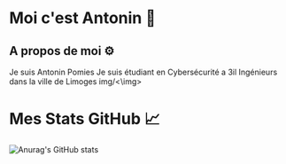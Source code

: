 # Moi c'est Antonin 👋

## A propos de moi ⚙️
Je suis Antonin Pomies
Je suis étudiant en Cybersécurité a 3il Ingénieurs dans la ville de Limoges
<img>img/<\img>

# Mes Stats GitHub 📈
![Anurag's GitHub stats](https://github-readme-stats.vercel.app/api?username=antoninpomies&show_icons=true&theme=tokyonight)
